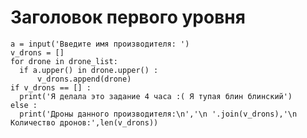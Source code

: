#  Заголовок первого уровня #

    a = input('Введите имя производителя: ')
    v_drons = []
    for drone in drone_list:
      if a.upper() in drone.upper() :
          v_drons.append(drone)
    if v_drons == [] :
      print('Я делала это задание 4 часа :( Я тупая блин блинский')
    else :
      print('Дроны данного производителя:\n','\n '.join(v_drons),'\n Количество дронов:',len(v_drons))




